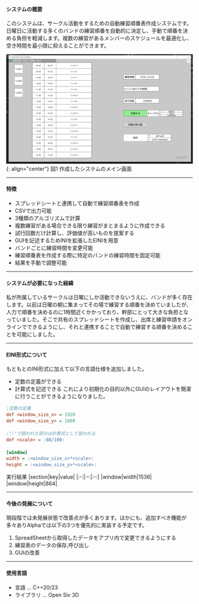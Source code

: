 #### システムの概要
このシステムは、サークル活動をするための自動練習順番表作成システムです。日曜日に活動する多くのバンドの練習順番を自動的に決定し、手動で順番を決める負担を軽減します。複数の練習があるメンバーのスケジュールを最適化し、空き時間を最小限に抑えることができます。

<img src = "main.jpg"></img>
{: align="center"}
図1 作成したシステムのメイン画面

---

#### 特徴
- スプレッドシートと連携して自動で練習順番表を作成
- CSVで出力可能
- 3種類のアルゴリズムで計算
- 複数練習がある場合できる限り練習がまとまるように作成できる
- 試行回数だけ計算し、評価値が高いものを提案する
- GUIを記述するためINIを拡張したEINIを用意
- バンドごとに練習時間を変更可能
- 練習順番表を作成する際に特定のバンドの練習時間を固定可能
- 結果を手動で調整可能

---

#### システムが必要になった経緯
私が所属しているサークルは日曜にしか活動できないうえに、バンドが多く存在します。以前は日曜の朝に集まってその場で練習する順番を決めていましたが、人力で順番を決めるのに1時間近くかかっており、幹部にとって大きな負担となっていました。そこで共有のスプレッドシートを作成し、出席と練習申請をオンラインでできるようにし、それと連携することで自動で練習する順番を決めることを可能にしました。

---

#### EINI形式について
もともとのINI形式に加えて以下の言語仕様を追加しました。
- 定数の定義ができる
- 計算式を記述できる
これにより初期化の目的以外にGUIのレイアウトを簡潔に行うことができるようになりました。

```INI
;定数の定義
def <window_size_x> = 1920
def <window_size_y> = 1080

;":"で囲われた部分は計算式として扱われる
def <scale> = :80/100:

[window]
width = :<window_size_x>*<scale>:
height = :<window_size_y>*<scale>:
```

実行結果
|section|key|value|
|:-:|:-:|:-:|
|window|width|1536|
|window|height|864|

---

#### 今後の発展について
現段階では未発展状態で改善点が多くあります。ほかにも、追加すべき機能が多々ありAlphaでは以下の3つを優先的に実装する予定です。

1. SpreadSheetから取得したデータをアプリ内で変更できるようにする
1. 練習表のデータの保存,呼び出し
1. GUIの改善

---

#### 使用言語
- 言語 ... C++20/23
- ライブラリ ... Open Siv 3D
